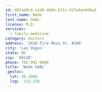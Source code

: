 ```yaml
---
id: d47ad9c4-e2db-4b04-b71c-827e6ee04ba1
first_name: Wade
last_name: GAAL
license: M.D.
services:
  - family-medicine
category: doctors
address: '2410 Fire Mesa St. #180'
city: 'Las Vegas'
state: NV
zip: '89128'
phone: 702-992-6888
title: 'Wade GAAL'
_geoloc:
  lat: 36.2068
  lng: -115.258
---
```

